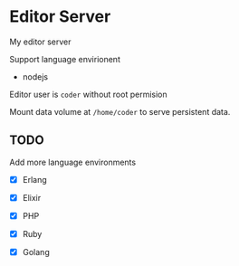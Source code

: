 # Editor Server

My editor server

Support language envirionent

- nodejs

Editor user is `coder` without root permision

Mount data volume at `/home/coder` to serve persistent data.

## TODO

Add more language environments

- [x] Erlang
- [x] Elixir
- [x] PHP
- [x] Ruby
- [x] Golang


